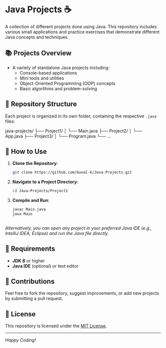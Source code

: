 # Java Projects ☕

A collection of different projects done using Java. This repository includes various small applications and practice exercises that demonstrate different Java concepts and techniques.

## 📚 Projects Overview

- A variety of standalone Java projects including:
  - Console-based applications
  - Mini tools and utilities
  - Object-Oriented Programming (OOP) concepts
  - Basic algorithms and problem-solving

## 📁 Repository Structure

Each project is organized in its own folder, containing the respective `.java` files:

java-projects/
├── Project1/
│ └── Main.java
├── Project2/
│ └── App.java
├── Project3/
│ └── Program.java
└── ...

## 🔧 How to Use

1. **Clone the Repository**:
   ```bash
   git clone https://github.com/Gunal-k/Java-Projects.git

2. **Navigate to a Project Directory**:

   ```bash
   cd Java-Projects/Project1
   ```
3. **Compile and Run**:

   ```bash
   javac Main.java
   java Main
  
*Alternatively, you can open any project in your preferred Java IDE (e.g., IntelliJ IDEA, Eclipse) and run the Java file directly.*

## 📌 Requirements

* **JDK 8** or higher
* **Java IDE** (optional) or text editor

## 🤝 Contributions

Feel free to fork the repository, suggest improvements, or add new projects by submitting a pull request.

## 📜 License

This repository is licensed under the [MIT License](LICENSE).

---

*Happy Coding!*
